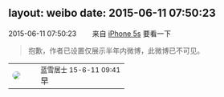layout: weibo
date: 2015-06-11 07:50:23
---
<meta name="referrer" content="no-referrer" />

2015-06-11 07:50:23  &nbsp;&nbsp;&nbsp;&nbsp;&nbsp;&nbsp; 来自 <a href="sinaweibo://customweibosource" rel="nofollow">iPhone 5s</a>
要看一下
>  抱歉，作者已设置仅展示半年内微博，此微博已不可见。 ​​​

<table style="width: 100%;">
  <tr>
    <td style="width: 40px;"><img style="border-radius:50%" src="https://tva1.sinaimg.cn/crop.0.0.180.180.50/7978b307jw1e8qgp5bmzyj2050050aa8.jpg?KID=imgbed,tva&Expires=1624463481&ssig=ABh6266e7y"></td>
    <td colspan="2"><small>蓝雪居士 15-6-11 09:41</small><br/>早</td>
  </tr>
</table>
